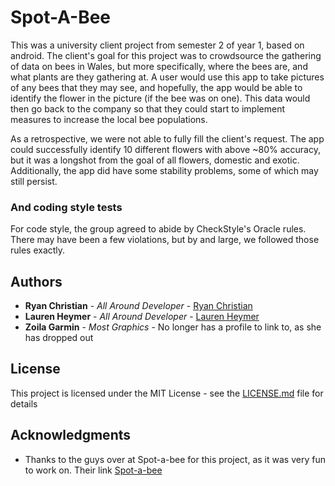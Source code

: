 # Spot-A-Bee

This was a university client project from semester 2 of year 1, based on android. The client's goal for this project was to crowdsource the gathering of data on bees in Wales, but more specifically, where the bees are, and what plants are they gathering at. A user would use this app to take pictures of any bees that they may see, and hopefully, the app would be able to identify the flower in the picture (if the bee was on one). This data would then go back to the company so that they could start to implement measures to increase the local bee populations.

As a retrospective, we were not able to fully fill the client's request. The app could successfully identify 10 different flowers with above ~80% accuracy, but it was a longshot from the goal of all flowers, domestic and exotic. Additionally, the app did have some stability problems, some of which may still persist.

### And coding style tests

For code style, the group agreed to abide by CheckStyle's Oracle rules. There may have been a few violations, but by and large, we followed those rules exactly. 

## Authors

* **Ryan Christian** - *All Around Developer* - [Ryan Christian](https://github.com/RyanChristian4427)
* **Lauren Heymer** - *All Around Developer* - [Lauren Heymer](https://gitlab.cs.cf.ac.uk/c1769948)
* **Zoila Garmin** - *Most Graphics* - No longer has a profile to link to, as she has dropped out

## License

This project is licensed under the MIT License - see the [LICENSE.md](LICENSE.md) file for details

## Acknowledgments

* Thanks to the guys over at Spot-a-bee for this project, as it was very fun to work on. Their link [Spot-a-bee](https://spotabee.buzz/home)
